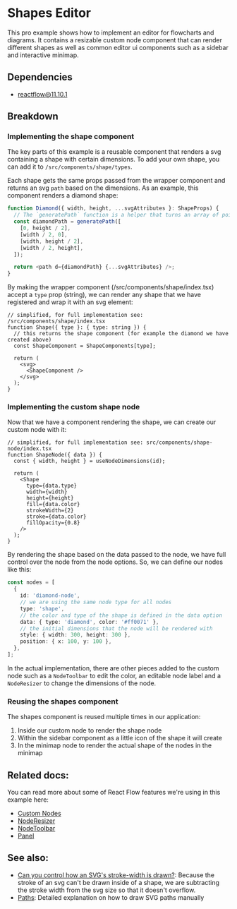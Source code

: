 # Shapes Editor

This pro example shows how to implement an editor for flowcharts and diagrams. It contains a resizable custom node component that can render different shapes as well as common editor ui components such as a sidebar and interactive minimap.

## Dependencies

- reactflow@11.10.1

## Breakdown

### Implementing the shape component

The key parts of this example is a reusable component that renders a svg containing a shape with certain dimensions. To add your own shape, you can add it to `/src/components/shape/types`.

Each shape gets the same props passed from the wrapper component and returns an svg `path` based on the dimensions. As an example, this component renders a diamond shape:

```ts
function Diamond({ width, height, ...svgAttributes }: ShapeProps) {
  // The `generatePath` function is a helper that turns an array of points into an svg path definition
  const diamondPath = generatePath([
    [0, height / 2],
    [width / 2, 0],
    [width, height / 2],
    [width / 2, height],
  ]);

  return <path d={diamondPath} {...svgAttributes} />;
}
```

By making the wrapper component (/src/components/shape/index.tsx) accept a `type` prop (string), we can render any shape that we have registered and wrap it with an svg element:

```tsx
// simplified, for full implementation see: /src/components/shape/index.tsx
function Shape({ type }: { type: string }) {
  // this returns the shape component (for example the diamond we have created above)
  const ShapeComponent = ShapeComponents[type];

  return (
    <svg>
      <ShapeComponent />
    </svg>
  );
}
```

### Implementing the custom shape node

Now that we have a component rendering the shape, we can create our custom node with it:

```tsx
// simplified, for full implementation see: src/components/shape-node/index.tsx
function ShapeNode({ data }) {
  const { width, height } = useNodeDimensions(id);

  return (
    <Shape
      type={data.type}
      width={width}
      height={height}
      fill={data.color}
      strokeWidth={2}
      stroke={data.color}
      fillOpacity={0.8}
    />
  );
}
```

By rendering the shape based on the data passed to the node, we have full control over the node from the node options. So, we can define our nodes like this:

```ts
const nodes = [
  {
    id: 'diamond-node',
    // we are using the same node type for all nodes
    type: 'shape',
    // the color and type of the shape is defined in the data option
    data: { type: 'diamond', color: '#ff0071' },
    // the initial dimensions that the node will be rendered with
    style: { width: 300, height: 300 },
    position: { x: 100, y: 100 },
  },
];
```

In the actual implementation, there are other pieces added to the custom node such as a `NodeToolbar` to edit the color, an editable node label and a `NodeResizer` to change the dimensions of the node.

### Reusing the shapes component

The shapes component is reused multiple times in our application:

1. Inside our custom node to render the shape node
2. Within the sidebar component as a little icon of the shape it will create
3. In the minimap node to render the actual shape of the nodes in the minimap

## Related docs:

You can read more about some of React Flow features we're using in this example here:

- [Custom Nodes](https://reactflow.dev/learn/customization/custom-nodes)
- [NodeResizer](https://reactflow.dev/api-reference/components/node-resizer)
- [NodeToolbar](https://reactflow.dev/api-reference/components/node-toolbar)
- [Panel](https://reactflow.dev/api-reference/components/panel)

## See also:

- [Can you control how an SVG's stroke-width is drawn?](https://stackoverflow.com/questions/7241393/can-you-control-how-an-svgs-stroke-width-is-drawn): Because the stroke of an svg can't be drawn inside of a shape, we are subtracting the stroke width from the svg size so that it doesn't overflow.
- [Paths](https://developer.mozilla.org/en-US/docs/Web/SVG/Tutorial/Paths): Detailed explanation on how to draw SVG paths manually
